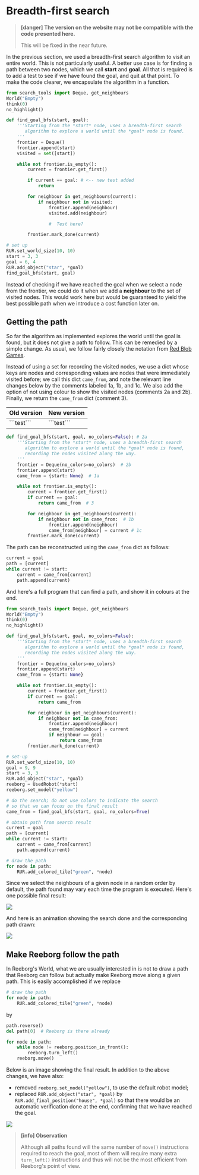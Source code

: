 # Breadth-first search

> **\[danger\] The version on the website may not be compatible with the code presented here.**
>
> This will be fixed in the near future.

In the previous section, we used a breadth-first search algorithm to visit an entire world. This is not particularly useful. A better use case is for finding a path between two nodes, which we call **start** and **goal**. All that is required is to add a test to see if we have found the goal, and quit at that point.  To make the code clearer, we encapsulate the algorithm in a function.

```py
from search_tools import Deque, get_neighbours
World("Empty")
think(0)
no_highlight()

def find_goal_bfs(start, goal):
    '''Starting from the *start* node, uses a breadth-first search
       algorithm to explore a world until the *goal* node is found.
    '''
    frontier = Deque()
    frontier.append(start)
    visited = set([start])

    while not frontier.is_empty():
        current = frontier.get_first()

        if current == goal: # <-- new test added
            return        

        for neighbour in get_neighbours(current):
            if neighbour not in visited:
                frontier.append(neighbour)
                visited.add(neighbour)

                #  Test here?

        frontier.mark_done(current)

# set up
RUR.set_world_size(10, 10)
start = 3, 3
goal = 6, 4
RUR.add_object("star", *goal)
find_goal_bfs(start, goal)
```

Instead of checking if we have reached the goal when we select a node from the frontier, we could do it when we add a **neighbour** to the set of visited nodes. This would work here but would be guaranteed to yield the best possible path when we introduce a cost function later on.

## Getting the path

So far the algorithm as implemented explores the world until the goal is found, but it does not give a path to follow. This can be remedied by a simple change.  As usual, we follow fairly closely the notation from [Red Blob Games](http://www.redblobgames.com/pathfinding/a-star/introduction.html).

Instead of using a set for recording the visited nodes, we use a dict whose keys are nodes and corresponding values are nodes that were immediately visited before; we call this dict `came_from`, and note the relevant line changes below by the comments labeled 1a, 1b, and 1c.  We also add the option of not using colour to show the visited nodes \(comments 2a and 2b\). Finally, we return the `came_from` dict \(comment 3\).

| Old version | New version |
| :--- | :--- |
| \`\`\`test\`\`\` | \`\`\`test\`\`\` |



```py
def find_goal_bfs(start, goal, no_colors=False): # 2a
    '''Starting from the *start* node, uses a breadth-first search
       algorithm to explore a world until the *goal* node is found,
       recording the nodes visited along the way.
    '''
    frontier = Deque(no_colors=no_colors)  # 2b
    frontier.append(start)
    came_from = {start: None}  # 1a

    while not frontier.is_empty():
        current = frontier.get_first()
        if current == goal:
            return came_from  # 3

        for neighbour in get_neighbours(current):
            if neighbour not in came_from:  # 1b
                frontier.append(neighbour)
                came_from[neighbour] = current # 1c
        frontier.mark_done(current)
```

The path can be reconstructed using the `came_from` dict as follows:

```py
current = goal
path = [current]
while current != start:
    current = came_from[current]
    path.append(current)
```

And here's a full program that can find a path, and show it in colours at the end.

```py
from search_tools import Deque, get_neighbours
World("Empty")
think(0)
no_highlight()

def find_goal_bfs(start, goal, no_colors=False):
    '''Starting from the *start* node, uses a breadth-first search
       algorithm to explore a world until the *goal* node is found,
       recording the nodes visited along the way.
    '''
    frontier = Deque(no_colors=no_colors)
    frontier.append(start)
    came_from = {start: None}

    while not frontier.is_empty():
        current = frontier.get_first()
        if current == goal:
            return came_from

        for neighbour in get_neighbours(current):
            if neighbour not in came_from:
                frontier.append(neighbour)
                came_from[neighbour] = current
                if neighbour == goal:
                    return came_from
        frontier.mark_done(current)

# set-up
RUR.set_world_size(10, 10)
goal = 9, 9
start = 3, 3
RUR.add_object("star", *goal)
reeborg = UsedRobot(*start)
reeborg.set_model("yellow")

# do the search; do not use colors to indicate the search
# so that we can focus on the final result
came_from = find_goal_bfs(start, goal, no_colors=True)

# obtain path from search result
current = goal
path = [current]
while current != start:
    current = came_from[current]
    path.append(current)

# draw the path
for node in path:
    RUR.add_colored_tile("green", *node)
```

Since we select the neighbours of a given node in a random order by default, the path found may vary each time the program is executed. Here's one possible final result:

![](/assets/bfs_path.png)

And here is an animation showing the search done and the corresponding path drawn:

![](/assets/bfs_path.gif)

## Make Reeborg follow the path

In Reeborg's World, what we are usually interested in is not to draw a path that Reeborg can follow but actually make Reeborg move along a given path. This is easily accomplished if we replace

```py
# draw the path
for node in path:
    RUR.add_colored_tile("green", *node)
```

by

```py
path.reverse()
del path[0]  # Reeborg is there already

for node in path:
    while node != reeborg.position_in_front():
        reeborg.turn_left()
    reeborg.move()
```

Below is an image showing the final result. In addition to the above changes, we have also:

* removed `reeborg.set_model("yellow")`, to use the default robot model;
* replaced `RUR.add_object("star", *goal)` by `RUR.add_final_position("house", *goal)` so that there would be an automatic verification done at the end, confirming that we have reached the goal.

![](/assets/bfs_path3.png)

> **\[info\] Observation**
>
> Although all paths found will the same number of `move()` instructions required to reach the goal, most of them will require many extra `turn_left()` instructions and thus will not be the most efficient from Reeborg's point of view.



